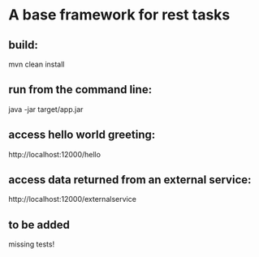 # A base framework for rest tasks

## build:

mvn clean install

## run from the command line:

java -jar target/app.jar

## access hello world greeting:

http://localhost:12000/hello

## access data returned from an external service:

http://localhost:12000/externalservice

## to be added 

missing tests!

